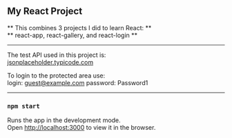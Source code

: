 
## My React Project                         
** This combines 3 projects I did to learn React: **<br />
** react-app, react-gallery, and react-login **<br />
____

 The test API used in this project is: <br />
 [jsonplaceholder.typicode.com](https://jsonplaceholder.typicode.com/) 


 To login to the protected area use: <br />
 login: guest@example.com   password: Password1 <br />
____


### `npm start`

Runs the app in the development mode.<br>
Open [http://localhost:3000](http://localhost:3000) to view it in the browser.



